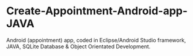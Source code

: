 # Create-Appointment-Android-app-JAVA
Android (appointment) app, coded in Eclipse/Android Studio framework, JAVA, SQLite Database &amp; Object Orientated Development.
